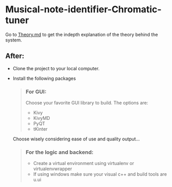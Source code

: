 # Musical-note-identifier-Chromatic-tuner
Go to [Theory.md](https://github.com/rodrickcalvin/Musical-note-identifier-Chromatic-tuner/blob/master/Theory.md) to get the indepth explanation of the theory behind the system.

## After:
- Clone the project to your local computer.
- Install the following packages
  > ### For GUI:
  > Choose your favorite GUI library to build. The options are:
  > - Kivy
  > - KivyMD
  > - PyQT
  > - tKinter

   Choose wisely considering ease of use and quality output...
  > ### For the logic and backend:
  > - Create a virtual environment using virtualenv or virtualenvwrapper
  > - If using windows make sure your visual c++ and build tools are u.ui


